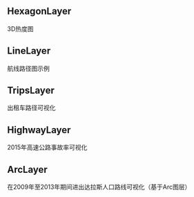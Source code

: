 <!-- # deck.gl
deck.gl是由Uber开发并开源出来的基于WebGL的大数据量可视化框架旨在简化大型数据集的可视化。它使用户能够通过现有图层的组合快速获得比较酷炫的视觉效果，同时提供完整的体系结构，将基于WebGL的高级可视化打包为可重用的JavaScript层。

官方地址：[https://deck.gl](https://deck.gl) -->

<!-- 演示修改 native，display：none  sidebar，display：none  page，padding-left:0 page-nav,display:none-->

## HexagonLayer

3D热度图

<ClientOnly>
  <code-view name="deckgl-heatmap3d" />
</ClientOnly>

## LineLayer

航线路径图示例

<ClientOnly>
  <code-view name="deckgl-line" />
</ClientOnly>

## TripsLayer

出租车路径可视化

<ClientOnly>
  <code-view name="deckgl-trips" />
</ClientOnly>

## HighwayLayer

2015年高速公路事故率可视化

<ClientOnly>
  <code-view name="deckgl-highway" />
</ClientOnly>

## ArcLayer

在2009年至2013年期间进出达拉斯人口路线可视化（基于Arc图层）

<ClientOnly>
  <code-view name="deckgl-arc" />
</ClientOnly>